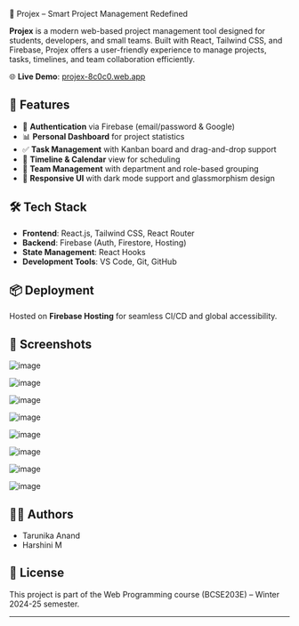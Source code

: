 📁 Projex – Smart Project Management Redefined

**Projex** is a modern web-based project management tool designed for students, developers, and small teams. Built with React, Tailwind CSS, and Firebase, Projex offers a user-friendly experience to manage projects, tasks, timelines, and team collaboration efficiently.

🌐 **Live Demo**: [projex-8c0c0.web.app](https://projex-8c0c0.web.app/)

## 🚀 Features

- 🔐 **Authentication** via Firebase (email/password & Google)
- 📊 **Personal Dashboard** for project statistics
- ✅ **Task Management** with Kanban board and drag-and-drop support
- 📅 **Timeline & Calendar** view for scheduling
- 👥 **Team Management** with department and role-based grouping
- 🌙 **Responsive UI** with dark mode support and glassmorphism design

## 🛠️ Tech Stack

- **Frontend**: React.js, Tailwind CSS, React Router
- **Backend**: Firebase (Auth, Firestore, Hosting)
- **State Management**: React Hooks
- **Development Tools**: VS Code, Git, GitHub

## 📦 Deployment

Hosted on **Firebase Hosting** for seamless CI/CD and global accessibility.

## 📸 Screenshots

![image](https://github.com/user-attachments/assets/48317282-0d45-4266-8811-f17c123a325d)

![image](https://github.com/user-attachments/assets/3bcecb37-27e1-40df-8ac3-35d2f0309d58)

![image](https://github.com/user-attachments/assets/181e70ab-eb4a-47f0-90f2-fc0ddf57815c)

![image](https://github.com/user-attachments/assets/2f9838c2-f197-418a-8d8b-3d84f8ac8093)

![image](https://github.com/user-attachments/assets/6f5d36f8-ebfe-4852-b84d-3b8a0f2e6227)

![image](https://github.com/user-attachments/assets/695e294c-5d02-4e37-afdd-a5021db8d3be)

![image](https://github.com/user-attachments/assets/4fb93e1c-916f-4344-bf41-212bf12292a2)

![image](https://github.com/user-attachments/assets/370c4bcd-5a07-4fc3-a0e5-6cbb43767a07)




## 👩‍💻 Authors

- Tarunika Anand 
- Harshini M 

## 📝 License

This project is part of the Web Programming course (BCSE203E) – Winter 2024-25 semester.

---


